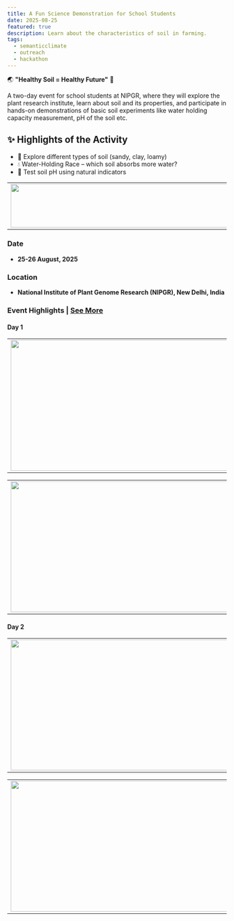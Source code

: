 ```yaml
---
title: A Fun Science Demonstration for School Students  
date: 2025-08-25
featured: true
description: Learn about the characteristics of soil in farming. 
tags:
  - semanticclimate
  - outreach
  - hackathon
---
```



🌏 **"Healthy Soil = Healthy Future"** 🌾 

A two-day event for school students at NIPGR, where they will explore the plant research institute, learn about soil and its properties, and participate in hands-on demonstrations of basic soil experiments like water holding capacity measurement, pH of the soil etc.

## ✨ Highlights of the Activity  
- 🔎 Explore different types of soil (sandy, clay, loamy)  
- 💧 Water-Holding Race – which soil absorbs more water?  
- 🌿 Test soil pH using natural indicators  

<table>
  <tr>
    <td>
      <img src='{{ "/static/img/events_all/flyer_soil.png" | url }}' width="500" height="100">
    </td>
  </tr>
</table>


### Date 
- **25-26 August, 2025**

### Location

- **National Institute of Plant Genome Research (NIPGR), New Delhi, India**

### Event Highlights | [See More](../../posts/school_outreach/)

#### Day 1 

<table>
<tr>
<td><img src='{{ "/static/img/events_all/school_E10.jpg" | url }}' width="500" height="300"></td>
<td><img src='{{ "/static/img/events_all/school_E9.jpg" | url }}' width="500" height="300"></td>
</tr>   
</table>

<table>
<tr>
<td><img src='{{ "/static/img/events_all/school_E4.jpg" | url }}' width="500" height="300"></td>
<td><img src='{{ "/static/img/events_all/school_E7.jpg" | url }}' width="500" height="300"></td>
</tr>   
</table>
 
#### Day 2 

<table>
<tr>
<td><img src='{{ "/static/img/events_all/school_E12.jpg" | url }}' width="500" height="300"></td>
<td><img src='{{ "/static/img/events_all/school_E16.jpg" | url }}' width="500" height="300"></td>
</tr>   
</table>

<table>
<tr>
<td><img src='{{ "/static/img/events_all/school_E29.jpg" | url }}' width="500" height="300"></td>
<td><img src='{{ "/static/img/events_all/school_E31.jpg" | url }}' width="500" height="300"></td>
</tr>   
</table>







